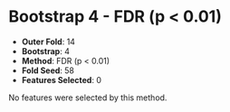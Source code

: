 # Bootstrap 4 - FDR (p < 0.01)

- **Outer Fold**: 14
- **Bootstrap**: 4
- **Method**: FDR (p < 0.01)
- **Fold Seed**: 58
- **Features Selected**: 0

No features were selected by this method.
